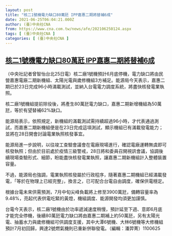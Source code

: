 ```yaml
---
layout: post
title: "核二1號機電力缺口80萬瓩 IPP嘉惠二期將替補6成"
date: 2021-06-25T06:04:21.000Z
author: (臺)中央社CNA
from: https://www.cna.com.tw/news/afe/202106250124.aspx
tags: [ (臺)中央社CNA ]
categories: [ (臺)中央社CNA ]
---
```

<!--1624601061000-->
[核二1號機電力缺口80萬瓩 IPP嘉惠二期將替補6成](https://www.cna.com.tw/news/afe/202106250124.aspx)
------

<div>
<div></div><div class="paragraph"><p>（中央社記者曾智怡台北25日電）核二廠1號機預計6月底停機，電力缺口將由民營嘉惠電廠二期新機組、太陽光電與歲修機組3方補足。能源局今天表示，嘉惠二期已於23日完成96小時滿載測試，並納入台電電力調度系統，將盡快核發電業執照。</p><p>核二廠1號機組提前除役後，將產生80萬瓩電力缺口，嘉惠二期新增機組為50萬瓩，等於有望替補62%缺口。</p><p>能源局表示，依照規定，新機組的滿載測試需持續超過96小時，才代表通過測試，而嘉惠二期新機組便是在23日完成這項測試，顯示機組已有滿載發電能力；並將在28日開會討論電業執照核發事宜。</p><p>能源局進一步說明，以往竣工查驗會議會在電廠現場進行，確認電廠運轉無虞即可核發執照；但由於目前處於疫情三級警戒，28日將和委員召開視訊會議，協調後續現場查驗形式、細節，盼能盡快核發電業執照，讓嘉惠二期新機組計入整體裝置容量。</p><p>不過，能源局也強調，電業執照核發屬於行政程序，隨著嘉惠二期機組已經滿載發電，「等於在物理上已經完整」，換言之，已可配合台電自由調度，確保供電穩定。</p><p>根據台電未來供需預測，7月中旬尖峰負載將上修至3900萬瓩，備轉容量率為9.48%，亮起代表供電吃緊的黃燈，機組調度、能源開發均須更加謹慎。</p><p>台電今天表示，核二廠1號機由於功率遞減速度稍慢，預計延至下週、意即6月底才能完全停機，後續80萬瓩電力缺口將由嘉惠二期補上約50萬瓩，另有太陽光電、抽蓄水力與歲修機組可供調度支援，其中大潭6號機、大林6號機等大修機組預計7月初回歸，興達2號燃氣機則已重新併聯發電。（編輯：潘羿菁）1100625</p></div>
</div>
